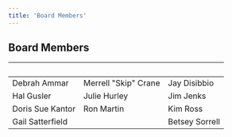 ```yaml
---
title: 'Board Members'
---
```


<h2 align="left">Board Members</h2>

|&nbsp;|&nbsp;|&nbsp;
|------|------|------|
|Debrah Ammar     | Merrell "Skip" Crane | Jay Disibbio   |
|Hal Gusler       | Julie Hurley         | Jim Jenks      |
|Doris Sue Kantor | Ron Martin           | Kim Ross       |
|Gail Satterfield | 					 | Betsey Sorrell |
